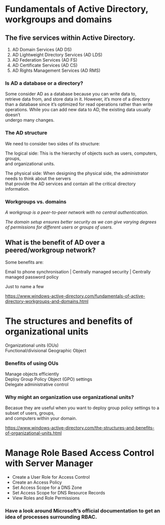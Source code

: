 # Fundamentals of Active Directory, workgroups and domains

## The five services within Active Directory.

1. AD Domain Services (AD DS)  
2. AD Lightweight Directory Services (AD LDS)  
3. AD Federation Services (AD FS)  
4. AD Certificate Services (AD CS)  
5. AD Rights Management Services (AD RMS)  

### Is AD a database or a directory?

Some consider AD as a database because you can write data to,   
retrieve data from, and store data in it. However, it’s more of a directory  
than a database since it’s optimized for read operations rather than write  
operations. While you can add new data to AD, the existing data usually doesn’t   
undergo many changes.

### The AD structure

We need to consider two sides of its structure:  

The logical side: This is the hierarchy of objects such as users, computers, groups,  
and organizational units.

The physical side: When designing the physical side, the administrator needs to think about the servers  
that provide the AD services and contain all the critical directory information. 

### Workgroups vs. domains

_A workgroup is a peer-to-peer network with no central authentication._  

_The domain setup ensures better security as we can give varying degrees  
of permissions for different users or groups of users._  


## What is the benefit of AD over a peered/workgroup network?  

Some benefits are:  

Email to phone synchronisation | Centrally managed security | Centrally managed password policy 

Just to name a few

https://www.windows-active-directory.com/fundamentals-of-active-directory-workgroups-and-domains.html

# The structures and benefits of organizational units  

Organizational units (OUs)  
Functional/divisional
Geographic
Object

### Benefits of using OUs

Manage objects efficiently    
Deploy Group Policy Object (GPO) settings  
Delegate administrative control  

### Why might an organization use organizational units?   

Becasue they are useful when you want to deploy group policy settings to a subset of users, groups,   
and computers within your domain. 

https://www.windows-active-directory.com/the-structures-and-benefits-of-organizational-units.html

# Manage Role Based Access Control with Server Manager

* Create a User Role for Access Control  
* Create an Access Policy  
* Set Access Scope for a DNS Zone  
* Set Access Scope for DNS Resource Records  
* View Roles and Role Permissions  



### Have a look around Microsoft’s official documentation to get an idea of processes surrounding RBAC.
